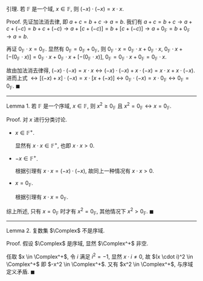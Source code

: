 引理. 若 $\mathbb{F}$ 是一个域, $x \in \mathbb{F}$, 则 $(-x) \cdot (-x)=x \cdot x$.

Proof. 先证加法消去律, 即 $a+c=b+c \rightarrow a=b$. 我们有 $a+c=b+c \rightarrow a+c+(-c)=b+c+(-c) \rightarrow a+[c+(-c)]=b+[c+(-c)] \rightarrow a+0_\mathbb{F}=b+0_\mathbb{F} \rightarrow a=b$.

再证 $0_\mathbb{F} \cdot x=0_\mathbb{F}$. 显然有 $0_\mathbb{F}=0_\mathbb{F}+0_\mathbb{F}$, 则 $0_\mathbb{F} \cdot x=0_\mathbb{F} \cdot x+0_\mathbb{F} \cdot x$, $0_\mathbb{F} \cdot x+[-(0_\mathbb{F} \cdot x)]=0_\mathbb{F} \cdot x+0_\mathbb{F} \cdot x+[-(0_\mathbb{F} \cdot x)]$, $0_\mathbb{F}=0_\mathbb{F} \cdot x+0_\mathbb{F}=0_\mathbb{F} \cdot x$.

故由加法消去律得, $(-x) \cdot (-x)=x \cdot x \leftrightarrow (-x) \cdot (-x)+x \cdot (-x)=x \cdot x+x \cdot (-x)$. 进而上式 $\leftrightarrow [(-x)+x] \cdot (-x)=x \cdot [x+(-x)] \leftrightarrow 0_\mathbb{F} \cdot (-x)=x \cdot 0_\mathbb{F} \leftrightarrow 0_\mathbb{F}=0_\mathbb{F}$. $\blacksquare$

---

Lemma 1. 若 $\mathbb{F}$ 是一个序域, $x \in \mathbb{F}$, 则 $x^2 \ge 0_\mathbb{F}$ 且 $x^2=0_\mathbb{F} \leftrightarrow x=0_\mathbb{F}$.

Proof. 对 $x$ 进行分类讨论.

- $x \in \mathbb{F}^+$.

  显然有 $x \cdot x \in \mathbb{F}^+$, 也即 $x \cdot x > 0$.

- $-x \in \mathbb{F}^+$.

  根据引理有 $x \cdot x=(-x) \cdot (-x)$, 故同上一种情况有 $x \cdot x > 0$.

- $x=0_\mathbb{F}$.

  根据引理有 $x \cdot x=0_\mathbb{F}$.

综上所述, 只有 $x=0_\mathbb{F}$ 时才有 $x^2=0_\mathbb{F}$, 其他情况下 $x^2>0_\mathbb{F}$. $\blacksquare$

---

Lemma 2. 复数集 $\Complex$ 不是序域.

Proof. 假设 $\Complex$ 是序域, 显然 $\Complex^+$ 非空.

任取 $x \in \Complex^+$, 令 $i$ 满足 $i^2=-1$, 显然 $x \cdot i \ne 0$, 故 $(x \cdot i)^2 \in \Complex^+$ 即 $-x^2 \in \Complex^+$. 又有 $x^2 \in \Complex^+$, 与序域定义矛盾. $\blacksquare$
